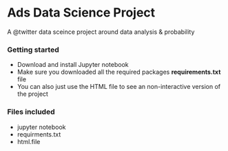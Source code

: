 # Ads Data Science Project  

A @twitter data sceince project around data analysis & probability  

### Getting started

* Download and install Jupyter notebook
* Make sure you downloaded all the required packages **requirements.txt** file
* You can also just use the HTML file to see an non-interactive version of the project 

### Files included 

* jupyter notebook 
* requirments.txt 
* html.file 
